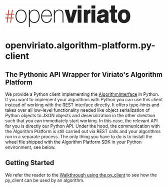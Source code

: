 ![#openviriato logo](openviriato_400px.png)

# openviriato.algorithm-platform.py-client

## The Pythonic API Wrapper for Viriato's Algorithm Platform

We provide a Python client implementing the [AlgorithmInterface](py_client/algorithm_interface/algorithm_interface.py) in Python. If you want to implement your algorithms with Python you can use this client instead of working with the REST interface directly. It offers type-hints and takes over all low-level functionality needed like object serialization of Python objects to JSON objects and deserialization in the other direction such that you can immediately start working. In this case, the relevant API for you is directly our Python API. Under the hood, the communication with the Algorithm Platform is still carried out via REST calls and your algorithms run in a separate process. The only thing you have to do is to install the wheel file shipped with the Algorithm Platform SDK in your Python environment, see below.

## Getting Started

We refer the reader to the [Walkthrough using the py_client](Walkthrough/py_client_usage_walkthrough.md) to see how the py_client can be used by an algorithm.

